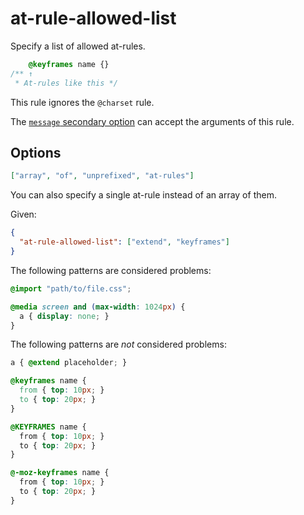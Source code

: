 # at-rule-allowed-list

Specify a list of allowed at-rules.

<!-- prettier-ignore -->
```css
    @keyframes name {}
/** ↑
 * At-rules like this */
```

This rule ignores the `@charset` rule.

The [`message` secondary option](../../../docs/user-guide/configure.md#message) can accept the arguments of this rule.

## Options

```json
["array", "of", "unprefixed", "at-rules"]
```

You can also specify a single at-rule instead of an array of them.

Given:

```json
{
  "at-rule-allowed-list": ["extend", "keyframes"]
}
```

The following patterns are considered problems:

<!-- prettier-ignore -->
```css
@import "path/to/file.css";
```

<!-- prettier-ignore -->
```css
@media screen and (max-width: 1024px) {
  a { display: none; }
}
```

The following patterns are _not_ considered problems:

<!-- prettier-ignore -->
```css
a { @extend placeholder; }
```

<!-- prettier-ignore -->
```css
@keyframes name {
  from { top: 10px; }
  to { top: 20px; }
}
```

<!-- prettier-ignore -->
```css
@KEYFRAMES name {
  from { top: 10px; }
  to { top: 20px; }
}
```

<!-- prettier-ignore -->
```css
@-moz-keyframes name {
  from { top: 10px; }
  to { top: 20px; }
}
```
